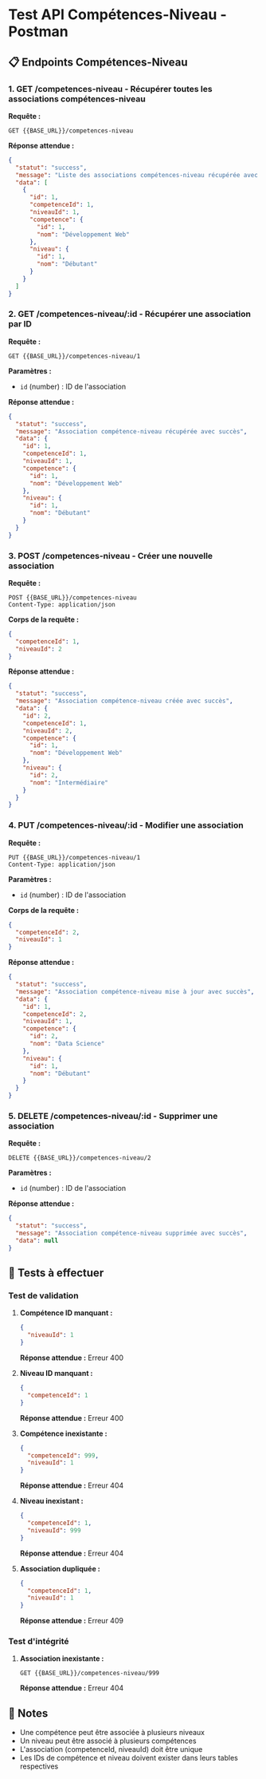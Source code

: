 # Test API Compétences-Niveau - Postman

## 📋 Endpoints Compétences-Niveau

### 1. GET /competences-niveau - Récupérer toutes les associations compétences-niveau

**Requête :**
```http
GET {{BASE_URL}}/competences-niveau
```

**Réponse attendue :**
```json
{
  "statut": "success",
  "message": "Liste des associations compétences-niveau récupérée avec succès",
  "data": [
    {
      "id": 1,
      "competenceId": 1,
      "niveauId": 1,
      "competence": {
        "id": 1,
        "nom": "Développement Web"
      },
      "niveau": {
        "id": 1,
        "nom": "Débutant"
      }
    }
  ]
}
```

### 2. GET /competences-niveau/:id - Récupérer une association par ID

**Requête :**
```http
GET {{BASE_URL}}/competences-niveau/1
```

**Paramètres :**
- `id` (number) : ID de l'association

**Réponse attendue :**
```json
{
  "statut": "success",
  "message": "Association compétence-niveau récupérée avec succès",
  "data": {
    "id": 1,
    "competenceId": 1,
    "niveauId": 1,
    "competence": {
      "id": 1,
      "nom": "Développement Web"
    },
    "niveau": {
      "id": 1,
      "nom": "Débutant"
    }
  }
}
```

### 3. POST /competences-niveau - Créer une nouvelle association

**Requête :**
```http
POST {{BASE_URL}}/competences-niveau
Content-Type: application/json
```

**Corps de la requête :**
```json
{
  "competenceId": 1,
  "niveauId": 2
}
```

**Réponse attendue :**
```json
{
  "statut": "success",
  "message": "Association compétence-niveau créée avec succès",
  "data": {
    "id": 2,
    "competenceId": 1,
    "niveauId": 2,
    "competence": {
      "id": 1,
      "nom": "Développement Web"
    },
    "niveau": {
      "id": 2,
      "nom": "Intermédiaire"
    }
  }
}
```

### 4. PUT /competences-niveau/:id - Modifier une association

**Requête :**
```http
PUT {{BASE_URL}}/competences-niveau/1
Content-Type: application/json
```

**Paramètres :**
- `id` (number) : ID de l'association

**Corps de la requête :**
```json
{
  "competenceId": 2,
  "niveauId": 1
}
```

**Réponse attendue :**
```json
{
  "statut": "success",
  "message": "Association compétence-niveau mise à jour avec succès",
  "data": {
    "id": 1,
    "competenceId": 2,
    "niveauId": 1,
    "competence": {
      "id": 2,
      "nom": "Data Science"
    },
    "niveau": {
      "id": 1,
      "nom": "Débutant"
    }
  }
}
```

### 5. DELETE /competences-niveau/:id - Supprimer une association

**Requête :**
```http
DELETE {{BASE_URL}}/competences-niveau/2
```

**Paramètres :**
- `id` (number) : ID de l'association

**Réponse attendue :**
```json
{
  "statut": "success",
  "message": "Association compétence-niveau supprimée avec succès",
  "data": null
}
```

## 🧪 Tests à effectuer

### Test de validation
1. **Compétence ID manquant :**
   ```json
   {
     "niveauId": 1
   }
   ```
   **Réponse attendue :** Erreur 400

2. **Niveau ID manquant :**
   ```json
   {
     "competenceId": 1
   }
   ```
   **Réponse attendue :** Erreur 400

3. **Compétence inexistante :**
   ```json
   {
     "competenceId": 999,
     "niveauId": 1
   }
   ```
   **Réponse attendue :** Erreur 404

4. **Niveau inexistant :**
   ```json
   {
     "competenceId": 1,
     "niveauId": 999
   }
   ```
   **Réponse attendue :** Erreur 404

5. **Association dupliquée :**
   ```json
   {
     "competenceId": 1,
     "niveauId": 1
   }
   ```
   **Réponse attendue :** Erreur 409

### Test d'intégrité
1. **Association inexistante :**
   ```http
   GET {{BASE_URL}}/competences-niveau/999
   ```
   **Réponse attendue :** Erreur 404

## 📝 Notes

- Une compétence peut être associée à plusieurs niveaux
- Un niveau peut être associé à plusieurs compétences
- L'association (competenceId, niveauId) doit être unique
- Les IDs de compétence et niveau doivent exister dans leurs tables respectives
